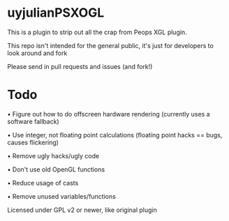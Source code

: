 
uyjulianPSXOGL
==============

This is a plugin to strip out all the crap from Peops XGL plugin.

This repo isn't intended for the general public, it's just for developers to look around and fork

Please send in pull requests and issues (and fork!)

Todo
====

• Figure out how to do offscreen hardware rendering (currently uses a software fallback)

• Use integer, not floating point calculations (floating point hacks == bugs, causes flickering)

• Remove ugly hacks/ugly code

• Don't use old OpenGL functions

• Reduce usage of casts

• Remove unused variables/functions



Licensed under GPL v2 or newer, like original plugin
